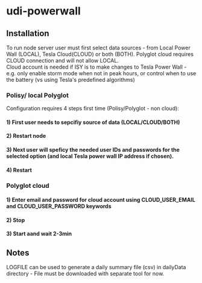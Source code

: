 # udi-powerwall

## Installation
To run node server user must first select data sources - from Local Power Wall (LOCAL),  Tesla Cloud(CLOUD) or both (BOTH).   Polyglot cloud requires CLOUD connection and will not allow LOCAL.  
Cloud account is needed if ISY is to make changes to Tesla Power Wall - e.g. only enable storm mode when not in peak hours, or control when to use the battery (vs using Tesla's predefined algorithms)

### Polisy/ local Polyglot
Configuration requires 4 steps first time (Polisy/Polyglot - non cloud):
#### 1) First user needs to sepcifiy source of data (LOCAL/CLOUD/BOTH) 
#### 2) Restart node
#### 3) Next user will speficy the needed user IDs and passwords for the selected option  (and local Tesla power wall IP address if chosen).  
#### 4) Restart

### Polyglot cloud
#### 1) Enter email and password for cloud account using CLOUD_USER_EMAIL and CLOUD_USER_PASSWORD keywords 
#### 2) Stop
#### 3) Start aand wait 2-3min

## Notes 
LOGFILE can be used to generate a daily summary file (csv) in dailyData directory - File must be downloaded with separate tool for now.
